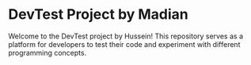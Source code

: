 # DevTest Project by Madian

Welcome to the DevTest project by Hussein! This repository serves as a platform for developers to test their code and experiment with different programming concepts.

